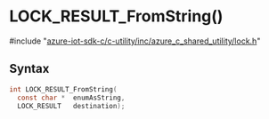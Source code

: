 # LOCK_RESULT_FromString()

\#include "[azure-iot-sdk-c/c-utility/inc/azure_c_shared_utility/lock.h](../iot-c-ref-lock-h.md)"  

## Syntax

```C
int LOCK_RESULT_FromString(
  const char *  enumAsString,
  LOCK_RESULT   destination);
```

